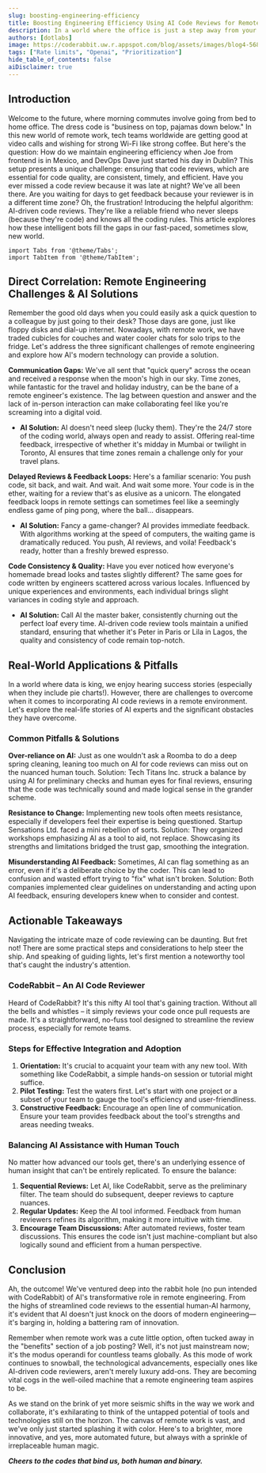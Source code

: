 ```yaml
---
slug: boosting-engineering-efficiency
title: Boosting Engineering Efficiency Using AI Code Reviews for Remote Teams
description: In a world where the office is just a step away from your bed, we dive into the challenges and triumphs of maintaining code quality across continents.
authors: [dotlabs]
image: https://coderabbit.uw.r.appspot.com/blog/assets/images/blog4-568a2e78ef284966039a9ca8d2c48d21.jpeg
tags: ["Rate limits", "Openai", "Prioritization"]
hide_table_of_contents: false
aiDisclaimer: true
---
```


<head>
 <meta charSet="utf-8" />
  <link rel="apple-touch-icon" sizes="180x180" href="/icons/apple-touch-icon.png" />
  <link rel="icon" type="image/png" sizes="32x32" href="/icons/favicon-32x32.png" />
  <link rel="icon" type="image/png" sizes="16x16" href="/icons/favicon-16x16.png"/>
  <meta content="/icons/apple-touch-icon.png" itemprop="image" />
  <link rel="icon" href="/icons/favicon-32x32.ico"></link>

  <link rel="manifest" href="/icons/site.webmanifest"></link>

  <title>Boosting Engineering Efficiency Using AI Code Reviews for Remote Teams</title>
  <meta name="title" content="Boosting Engineering Efficiency Using AI Code Reviews for Remote Teams" />

  <meta property="og:type" content="article" />
  <meta property="og:url" content="https://coderabbit.ai/blog/boosting-engineering-efficiency" />
  <meta property="og:title" content="Boosting Engineering Efficiency Using AI Code Reviews for Remote Teams" />
  <meta property="og:image" content='https://docs.coderabbit.ai/img/blogs/blog4.jpeg' />

  <meta name="twitter:image" content='https://docs.coderabbit.ai/img/blogs/blog4.jpeg' />
  <meta name="twitter:card" content="summary_large_image" />
  <meta name="twitter:title" content="Boosting Engineering Efficiency Using AI Code Reviews for Remote Teams" />
</head>

<!-- import ShareButton from '../src/components/ShareButton/ShareButton'; -->

## Introduction

Welcome to the future, where morning commutes involve going from bed to home office. The dress code is "business on top, pajamas down below." In this new world of remote work, tech teams worldwide are getting good at video calls and wishing for strong Wi-Fi like strong coffee. But here's the question: How do we maintain engineering efficiency when Joe from frontend is in Mexico, and DevOps Dave just started his day in Dublin?
This setup presents a unique challenge: ensuring that code reviews, which are essential for code quality, are consistent, timely, and efficient. Have you ever missed a code review because it was late at night? We've all been there. Are you waiting for days to get feedback because your reviewer is in a different time zone? Oh, the frustration!
Introducing the helpful algorithm: AI-driven code reviews. They're like a reliable friend who never sleeps (because they're code) and knows all the coding rules. This article explores how these intelligent bots fill the gaps in our fast-paced, sometimes slow, new world.

```mdx-code-block
import Tabs from '@theme/Tabs';
import TabItem from '@theme/TabItem';
```

<!--truncate-->

## Direct Correlation: Remote Engineering Challenges & AI Solutions

Remember the good old days when you could easily ask a quick question to a colleague by just going to their desk? Those days are gone, just like floppy disks and dial-up internet. Nowadays, with remote work, we have traded cubicles for couches and water cooler chats for solo trips to the fridge. Let's address the three significant challenges of remote engineering and explore how AI's modern technology can provide a solution.

**Communication Gaps:** We've all sent that "quick query" across the ocean and received a response when the moon's high in our sky. Time zones, while fantastic for the travel and holiday industry, can be the bane of a remote engineer's existence. The lag between question and answer and the lack of in-person interaction can make collaborating feel like you're screaming into a digital void.

-   **AI Solution:** AI doesn't need sleep (lucky them). They're the 24/7 store of the coding world, always open and ready to assist. Offering real-time feedback, irrespective of whether it's midday in Mumbai or twilight in Toronto, AI ensures that time zones remain a challenge only for your travel plans.

**Delayed Reviews & Feedback Loops:** Here's a familiar scenario: You push code, sit back, and wait. And wait. And wait some more. Your code is in the ether, waiting for a review that's as elusive as a unicorn. The elongated feedback loops in remote settings can sometimes feel like a seemingly endless game of ping pong, where the ball... disappears.

-   **AI Solution:** Fancy a game-changer? AI provides immediate feedback. With algorithms working at the speed of computers, the waiting game is dramatically reduced. You push, AI reviews, and voila! Feedback's ready, hotter than a freshly brewed espresso.

**Code Consistency & Quality:** Have you ever noticed how everyone's homemade bread looks and tastes slightly different? The same goes for code written by engineers scattered across various locales. Influenced by unique experiences and environments, each individual brings slight variances in coding style and approach.

-   **AI Solution:** Call AI the master baker, consistently churning out the perfect loaf every time. AI-driven code review tools maintain a unified standard, ensuring that whether it's Peter in Paris or Lila in Lagos, the quality and consistency of code remain top-notch.

## Real-World Applications & Pitfalls

In a world where data is king, we enjoy hearing success stories (especially when they include pie charts!). However, there are challenges to overcome when it comes to incorporating AI code reviews in a remote environment. Let's explore the real-life stories of AI experts and the significant obstacles they have overcome.

### Common Pitfalls & Solutions

**Over-reliance on AI:** Just as one wouldn't ask a Roomba to do a deep spring cleaning, leaning too much on AI for code reviews can miss out on the nuanced human touch. Solution: Tech Titans Inc. struck a balance by using AI for preliminary checks and human eyes for final reviews, ensuring that the code was technically sound and made logical sense in the grander scheme.

**Resistance to Change:** Implementing new tools often meets resistance, especially if developers feel their expertise is being questioned. Startup Sensations Ltd. faced a mini rebellion of sorts. Solution: They organized workshops emphasizing AI as a tool to aid, not replace. Showcasing its strengths and limitations bridged the trust gap, smoothing the integration.

**Misunderstanding AI Feedback:** Sometimes, AI can flag something as an error, even if it's a deliberate choice by the coder. This can lead to confusion and wasted effort trying to "fix" what isn't broken. Solution: Both companies implemented clear guidelines on understanding and acting upon AI feedback, ensuring developers knew when to consider and contest.

## Actionable Takeaways

Navigating the intricate maze of code reviewing can be daunting. But fret not! There are some practical steps and considerations to help steer the ship. And speaking of guiding lights, let's first mention a noteworthy tool that's caught the industry's attention.

### CodeRabbit – An AI Code Reviewer

Heard of CodeRabbit? It's this nifty AI tool that's gaining traction. Without all the bells and whistles – it simply reviews your code once pull requests are made. It's a straightforward, no-fuss tool designed to streamline the review process, especially for remote teams.

### Steps for Effective Integration and Adoption

1. **Orientation:** It's crucial to acquaint your team with any new tool. With something like CodeRabbit, a simple hands-on session or tutorial might suffice.
2. **Pilot Testing:** Test the waters first. Let's start with one project or a subset of your team to gauge the tool's efficiency and user-friendliness.
3. **Constructive Feedback:** Encourage an open line of communication. Ensure your team provides feedback about the tool's strengths and areas needing tweaks.

### Balancing AI Assistance with Human Touch

No matter how advanced our tools get, there's an underlying essence of human insight that can't be entirely replicated. To ensure the balance:

1. **Sequential Reviews:** Let AI, like CodeRabbit, serve as the preliminary filter. The team should do subsequent, deeper reviews to capture nuances.
2. **Regular Updates:** Keep the AI tool informed. Feedback from human reviewers refines its algorithm, making it more intuitive with time.
3. **Encourage Team Discussions:** After automated reviews, foster team discussions. This ensures the code isn't just machine-compliant but also logically sound and efficient from a human perspective.

## Conclusion

Ah, the outcome! We've ventured deep into the rabbit hole (no pun intended with CodeRabbit) of AI's transformative role in remote engineering. From the highs of streamlined code reviews to the essential human-AI harmony, it's evident that AI doesn't just knock on the doors of modern engineering—it's barging in, holding a battering ram of innovation.

Remember when remote work was a cute little option, often tucked away in the "benefits" section of a job posting? Well, it's not just mainstream now; it's the modus operandi for countless teams globally. As this mode of work continues to snowball, the technological advancements, especially ones like AI-driven code reviewers, aren't merely luxury add-ons. They are becoming vital cogs in the well-oiled machine that a remote engineering team aspires to be.

As we stand on the brink of yet more seismic shifts in the way we work and collaborate, it's exhilarating to think of the untapped potential of tools and technologies still on the horizon. The canvas of remote work is vast, and we've only just started splashing it with color. Here's to a brighter, more innovative, and yes, more automated future, but always with a sprinkle of irreplaceable human magic.

**_Cheers to the codes that bind us, both human and binary._**

<!-- <ShareButton platform="twitter" text="Twitter" url='Squeezing Water from Stone: Managing OpenAI Rate Limits with Request Prioritization&hashtags=CodeRabbitAI'/>

<ShareButton platform="facebook" url="Squeezing Water from Stone: Managing OpenAI Rate Limits with Request Prioritization" text="LinkedIn" /> -->
